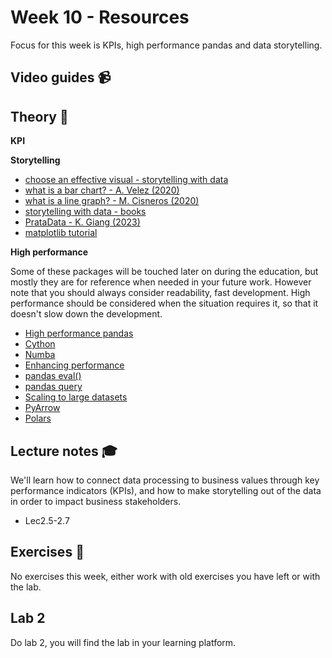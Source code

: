 # Week 10 - Resources

Focus for this week is KPIs, high performance pandas and data storytelling.

## Video guides :video_camera:

## Theory :book:

**KPI**


**Storytelling**
- [choose an effective visual - storytelling with data](https://www.storytellingwithdata.com/chart-guide)
- [what is a bar chart? - A. Velez (2020)](https://www.storytellingwithdata.com/blog/2020/2/19/what-is-a-bar-chart)
- [what is a line graph? - M. Cisneros (2020)](https://www.storytellingwithdata.com/blog/2020/3/24/what-is-a-line-graph)
- [storytelling with data - books](https://www.storytellingwithdata.com/books)
- [PrataData - K. Giang (2023)](https://github.com/kokchun/PrataData)
- [matplotlib tutorial](https://matplotlib.org/stable/users/explain/quick_start.html#quick-start)

**High performance**

Some of these packages will be touched later on during the education, but mostly they are for reference when needed in your future work. However note that you should always consider readability, fast development. High performance should be considered when the situation requires it, so that it doesn't slow down the development.
- [High performance pandas](https://pandas.pydata.org/pandas-docs/stable/user_guide/enhancingperf.html)
- [Cython](https://cython.readthedocs.io/en/latest/src/tutorial/cython_tutorial.html)
- [Numba](http://numba.pydata.org/)
- [Enhancing performance](https://pandas.pydata.org/docs/user_guide/enhancingperf.html)
- [pandas eval()](https://pandas.pydata.org/docs/reference/api/pandas.DataFrame.eval.html?highlight=eval#pandas.DataFrame.eval)
- [pandas query](https://pandas.pydata.org/docs/reference/api/pandas.DataFrame.query.html?highlight=query#pandas.DataFrame.query)
- [Scaling to large datasets](https://pandas.pydata.org/docs/user_guide/scale.html?highlight=efficency)
- [PyArrow](https://arrow.apache.org/docs/python/index.html)
- [Polars](https://pola.rs/)

## Lecture notes :mortar_board:

We'll learn how to connect data processing to business values through key performance indicators (KPIs), and how to make storytelling out of the data in order to impact business stakeholders.

- Lec2.5-2.7

## Exercises :running:

No exercises this week, either work with old exercises you have left or with the lab.

## Lab 2

Do lab 2, you will find the lab in your learning platform.
